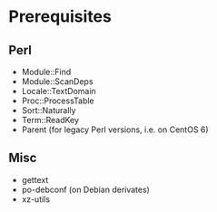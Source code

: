 Prerequisites
=============

Perl
----

- Module::Find
- Module::ScanDeps
- Locale::TextDomain
- Proc::ProcessTable
- Sort::Naturally
- Term::ReadKey
- Parent (for legacy Perl versions, i.e. on CentOS 6)

Misc
----

- gettext
- po-debconf (on Debian derivates)
- xz-utils
